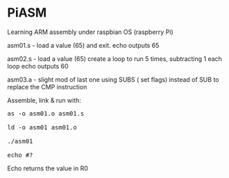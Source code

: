 PiASM
=====

Learning ARM assembly under raspbian OS (raspberry Pi)


asm01.s - load a value (65) and exit.
          echo outputs 65

asm02.s - load a value (65)
          create a loop to run 5 times,
          subtracting 1 each loop
          echo outputs 60

asm03.a - slight mod of last one
          using SUBS ( set flags) instead of SUB to replace the CMP instruction
          
Assemble, link & run with:

<pre>
as -o asm01.o asm01.s

ld -o asm01 asm01.o

./asm01

echo #?
</pre>

Echo returns the value in R0
